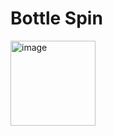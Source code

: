 # Bottle Spin

<img width="136" alt="image" src="https://user-images.githubusercontent.com/76202331/155581194-77ea04a7-c81f-4b97-8646-5a66f8e7c2eb.png">


